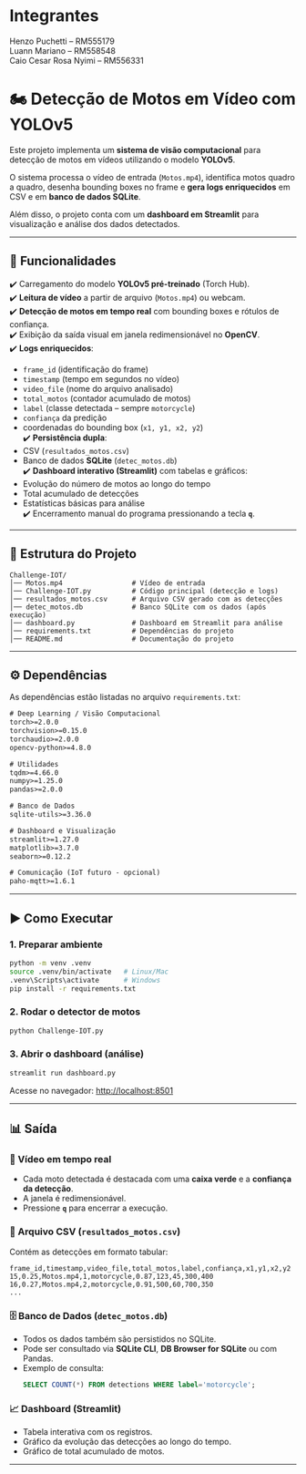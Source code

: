# Integrantes  
Henzo Puchetti – RM555179  
Luann Mariano – RM558548  
Caio Cesar Rosa Nyimi – RM556331  

# 🏍️ Detecção de Motos em Vídeo com YOLOv5

Este projeto implementa um **sistema de visão computacional** para detecção de motos em vídeos utilizando o modelo **YOLOv5**.  

O sistema processa o vídeo de entrada (`Motos.mp4`), identifica motos quadro a quadro, desenha bounding boxes no frame e **gera logs enriquecidos** em CSV e em **banco de dados SQLite**.  

Além disso, o projeto conta com um **dashboard em Streamlit** para visualização e análise dos dados detectados.  

---

## 🚀 Funcionalidades

✔️ Carregamento do modelo **YOLOv5 pré-treinado** (Torch Hub).  
✔️ **Leitura de vídeo** a partir de arquivo (`Motos.mp4`) ou webcam.  
✔️ **Detecção de motos em tempo real** com bounding boxes e rótulos de confiança.  
✔️ Exibição da saída visual em janela redimensionável no **OpenCV**.  
✔️ **Logs enriquecidos**:  
   - `frame_id` (identificação do frame)  
   - `timestamp` (tempo em segundos no vídeo)  
   - `video_file` (nome do arquivo analisado)  
   - `total_motos` (contador acumulado de motos)  
   - `label` (classe detectada – sempre `motorcycle`)  
   - `confiança` da predição  
   - coordenadas do bounding box (`x1, y1, x2, y2`)  
✔️ **Persistência dupla**:  
   - CSV (`resultados_motos.csv`)  
   - Banco de dados **SQLite** (`detec_motos.db`)  
✔️ **Dashboard interativo (Streamlit)** com tabelas e gráficos:  
   - Evolução do número de motos ao longo do tempo  
   - Total acumulado de detecções  
   - Estatísticas básicas para análise  
✔️ Encerramento manual do programa pressionando a tecla **`q`**.  

---

## 📂 Estrutura do Projeto

```
Challenge-IOT/
│── Motos.mp4                 # Vídeo de entrada
│── Challenge-IOT.py          # Código principal (detecção e logs)
│── resultados_motos.csv      # Arquivo CSV gerado com as detecções
│── detec_motos.db            # Banco SQLite com os dados (após execução)
│── dashboard.py              # Dashboard em Streamlit para análise
│── requirements.txt          # Dependências do projeto
│── README.md                 # Documentação do projeto
```

---

## ⚙️ Dependências

As dependências estão listadas no arquivo `requirements.txt`:  

```txt
# Deep Learning / Visão Computacional
torch>=2.0.0
torchvision>=0.15.0
torchaudio>=2.0.0
opencv-python>=4.8.0

# Utilidades
tqdm>=4.66.0
numpy>=1.25.0
pandas>=2.0.0

# Banco de Dados
sqlite-utils>=3.36.0

# Dashboard e Visualização
streamlit>=1.27.0
matplotlib>=3.7.0
seaborn>=0.12.2

# Comunicação (IoT futuro - opcional)
paho-mqtt>=1.6.1
```

---

## ▶️ Como Executar

### 1. Preparar ambiente
```bash
python -m venv .venv
source .venv/bin/activate   # Linux/Mac
.venv\Scripts\activate      # Windows
pip install -r requirements.txt
```

### 2. Rodar o detector de motos
```bash
python Challenge-IOT.py
```

### 3. Abrir o dashboard (análise)
```bash
streamlit run dashboard.py
```
Acesse no navegador: [http://localhost:8501](http://localhost:8501)

---

## 📊 Saída

### 🎥 Vídeo em tempo real
- Cada moto detectada é destacada com uma **caixa verde** e a **confiança da detecção**.  
- A janela é redimensionável.  
- Pressione **`q`** para encerrar a execução.  

### 📑 Arquivo CSV (`resultados_motos.csv`)
Contém as detecções em formato tabular:  

```
frame_id,timestamp,video_file,total_motos,label,confiança,x1,y1,x2,y2
15,0.25,Motos.mp4,1,motorcycle,0.87,123,45,300,400
16,0.27,Motos.mp4,2,motorcycle,0.91,500,60,700,350
...
```

### 🗄️ Banco de Dados (`detec_motos.db`)
- Todos os dados também são persistidos no SQLite.  
- Pode ser consultado via **SQLite CLI**, **DB Browser for SQLite** ou com Pandas.  
- Exemplo de consulta:
  ```sql
  SELECT COUNT(*) FROM detections WHERE label='motorcycle';
  ```

### 📈 Dashboard (Streamlit)
- Tabela interativa com os registros.  
- Gráfico da evolução das detecções ao longo do tempo.  
- Gráfico de total acumulado de motos.  

---

